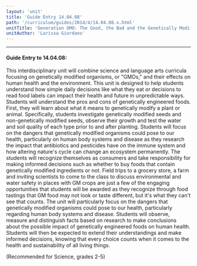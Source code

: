 ```yaml
---
layout: 'unit'
title: 'Guide Entry 14.04.08'
path: '/curriculum/guides/2014/4/14.04.08.x.html'
unitTitle: 'Generation GMO: The Good, the Bad and the Genetically Modified'
unitAuthor: 'Larissa Giordano'
---
```


<body>
<hr/>
 <h4>
  Guide Entry to 14.04.08:
 </h4>
 <p>
  This interdisciplinary unit will combine science and language arts curricula focusing on genetically modified organisms, or "GMOs," and their effects on human health and the environment. This unit is designed to help students understand how simple daily decisions like what they eat or decisions to read food labels can impact their health and future in unpredictable ways. Students will understand the pros and cons of genetically engineered foods. First, they will learn about what it means to genetically modify a plant or animal. Specifically, students investigate genetically modified seeds and non-genetically modified seeds, observe their growth and test the water and soil quality of each type prior to and after planting. Students will focus on the dangers that genetically modified organisms could pose to our health, particularly on human body systems and disease as they research the impact that antibiotics and pesticides have on the immune system and how altering nature's cycle can change an ecosystem permanently. The students will recognize themselves as consumers and take responsibility for making informed decisions such as whether to buy foods that contain genetically modified ingredients or not. Field trips to a grocery store, a farm and inviting scientists to come to the class to discuss environmental and water safety in places with GM crops are just a few of the engaging opportunities that students will be awarded as they recognize through food tastings that GM food may not look or taste different, but it's what they can't see that counts.  The unit will particularly focus on the dangers that genetically modified organisms could pose to our health, particularly regarding human body systems and disease. Students will observe, measure and distinguish facts based on research to make conclusions about the possible impact of genetically engineered foods on human health. Students will then be expected to extend their understandings and make informed decisions, knowing that every choice counts when it comes to the health and sustainability of all living things.
 </p>
<p>
  (Recommended for Science, grades 2-5)
  <b>
  </b>
 </p>

</body>
